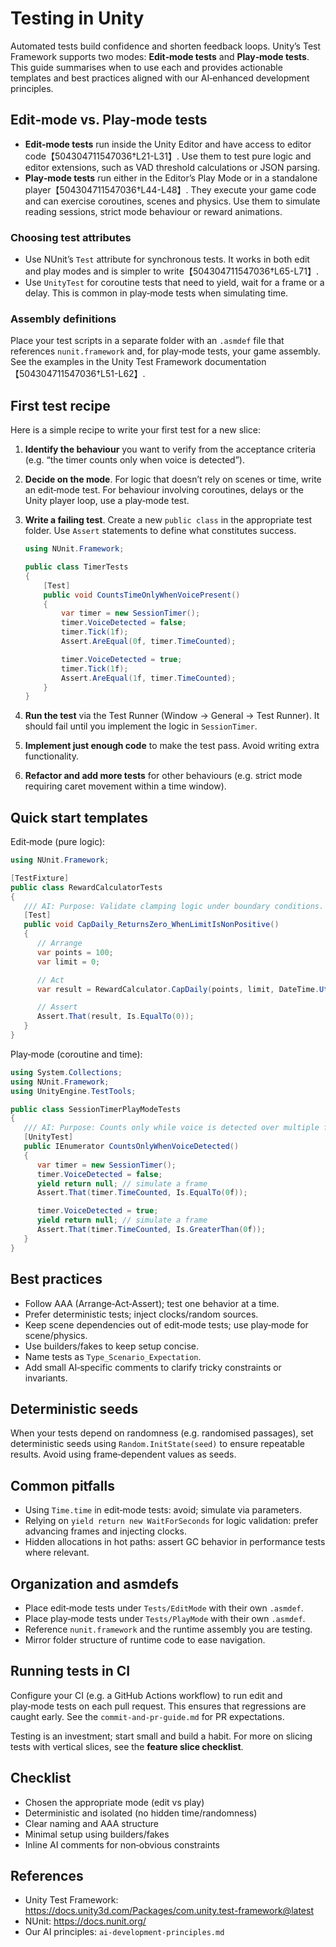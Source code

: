 # Testing in Unity

Automated tests build confidence and shorten feedback loops. Unity’s Test
Framework supports two modes: **Edit‑mode tests** and **Play‑mode tests**.
This guide summarises when to use each and provides actionable templates and
best practices aligned with our AI‑enhanced development principles.

## Edit‑mode vs. Play‑mode tests

* **Edit‑mode tests** run inside the Unity Editor and have access to
   editor code【504304711547036†L21-L31】. Use them to test pure logic and
   editor extensions, such as VAD threshold calculations or JSON parsing.
* **Play‑mode tests** run either in the Editor’s Play Mode or in a
   standalone player【504304711547036†L44-L48】. They execute your game
   code and can exercise coroutines, scenes and physics. Use them to
   simulate reading sessions, strict mode behaviour or reward animations.

### Choosing test attributes

* Use NUnit’s `Test` attribute for synchronous tests. It works in both
   edit and play modes and is simpler to write【504304711547036†L65-L71】.
* Use `UnityTest` for coroutine tests that need to yield, wait for a frame
   or a delay. This is common in play‑mode tests when simulating time.

### Assembly definitions

Place your test scripts in a separate folder with an `.asmdef` file that
references `nunit.framework` and, for play‑mode tests, your game
assembly.  See the examples in the Unity Test Framework documentation
【504304711547036†L51-L62】.

## First test recipe

Here is a simple recipe to write your first test for a new slice:

1. **Identify the behaviour** you want to verify from the acceptance
   criteria (e.g. “the timer counts only when voice is detected”).
2. **Decide on the mode**.  For logic that doesn’t rely on scenes or
   time, write an edit‑mode test.  For behaviour involving coroutines,
   delays or the Unity player loop, use a play‑mode test.
3. **Write a failing test**.  Create a new `public class` in the
   appropriate test folder.  Use `Assert` statements to define what
   constitutes success.

   ```csharp
   using NUnit.Framework;

   public class TimerTests
   {
       [Test]
       public void CountsTimeOnlyWhenVoicePresent()
       {
           var timer = new SessionTimer();
           timer.VoiceDetected = false;
           timer.Tick(1f);
           Assert.AreEqual(0f, timer.TimeCounted);

           timer.VoiceDetected = true;
           timer.Tick(1f);
           Assert.AreEqual(1f, timer.TimeCounted);
       }
   }
   ```

4. **Run the test** via the Test Runner (Window → General → Test Runner).
   It should fail until you implement the logic in `SessionTimer`.
5. **Implement just enough code** to make the test pass.  Avoid writing
   extra functionality.
6. **Refactor and add more tests** for other behaviours (e.g. strict mode
   requiring caret movement within a time window).

## Quick start templates

Edit‑mode (pure logic):

```csharp
using NUnit.Framework;

[TestFixture]
public class RewardCalculatorTests
{
   /// AI: Purpose: Validate clamping logic under boundary conditions.
   [Test]
   public void CapDaily_ReturnsZero_WhenLimitIsNonPositive()
   {
      // Arrange
      var points = 100;
      var limit = 0;

      // Act
      var result = RewardCalculator.CapDaily(points, limit, DateTime.UtcNow);

      // Assert
      Assert.That(result, Is.EqualTo(0));
   }
}
```

Play‑mode (coroutine and time):

```csharp
using System.Collections;
using NUnit.Framework;
using UnityEngine.TestTools;

public class SessionTimerPlayModeTests
{
   /// AI: Purpose: Counts only while voice is detected over multiple frames.
   [UnityTest]
   public IEnumerator CountsOnlyWhenVoiceDetected()
   {
      var timer = new SessionTimer();
      timer.VoiceDetected = false;
      yield return null; // simulate a frame
      Assert.That(timer.TimeCounted, Is.EqualTo(0f));

      timer.VoiceDetected = true;
      yield return null; // simulate a frame
      Assert.That(timer.TimeCounted, Is.GreaterThan(0f));
   }
}
```

## Best practices

- Follow AAA (Arrange‑Act‑Assert); test one behavior at a time.
- Prefer deterministic tests; inject clocks/random sources.
- Keep scene dependencies out of edit‑mode tests; use play‑mode for scene/physics.
- Use builders/fakes to keep setup concise.
- Name tests as `Type_Scenario_Expectation`.
- Add small AI‑specific comments to clarify tricky constraints or invariants.

## Deterministic seeds

When your tests depend on randomness (e.g. randomised passages), set
deterministic seeds using `Random.InitState(seed)` to ensure repeatable
results.  Avoid using frame‑dependent values as seeds.

## Common pitfalls

- Using `Time.time` in edit‑mode tests: avoid; simulate via parameters.
- Relying on `yield return new WaitForSeconds` for logic validation: prefer advancing frames and injecting clocks.
- Hidden allocations in hot paths: assert GC behavior in performance tests where relevant.

## Organization and asmdefs

- Place edit‑mode tests under `Tests/EditMode` with their own `.asmdef`.
- Place play‑mode tests under `Tests/PlayMode` with their own `.asmdef`.
- Reference `nunit.framework` and the runtime assembly you are testing.
- Mirror folder structure of runtime code to ease navigation.

## Running tests in CI

Configure your CI (e.g. a GitHub Actions workflow) to run edit and
play‑mode tests on each pull request.  This ensures that regressions are
caught early.  See the `commit‑and‑pr‑guide.md` for PR expectations.

Testing is an investment; start small and build a habit. For more on
slicing tests with vertical slices, see the **feature slice checklist**.

## Checklist

- Chosen the appropriate mode (edit vs play)
- Deterministic and isolated (no hidden time/randomness)
- Clear naming and AAA structure
- Minimal setup using builders/fakes
- Inline AI comments for non‑obvious constraints

## References

- Unity Test Framework: https://docs.unity3d.com/Packages/com.unity.test-framework@latest
- NUnit: https://docs.nunit.org/
- Our AI principles: `ai-development-principles.md`
